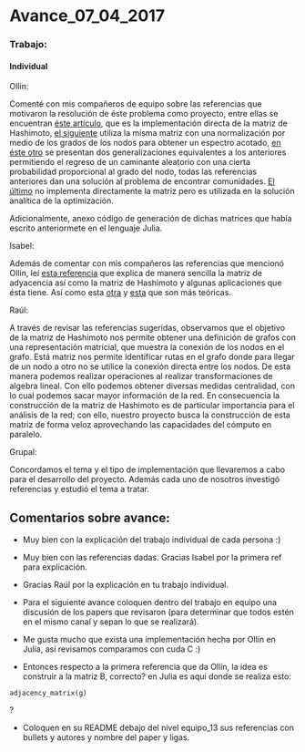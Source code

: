 # Avance_07_04_2017

### Trabajo:

#### Individual

Ollin:

Comenté con mis compañeros de equipo sobre las referencias que motivaron la resolución de éste problema como proyecto, entre ellas se encuentran [éste artículo](https://arxiv.org/pdf/1306.5550.pdf), que es la implementación directa de la matriz de Hashimoto, [el siguiente](https://arxiv.org/pdf/1308.6494.pdf) utiliza la misma matriz con una normalización por medio de los grados de los nodos para obtener un espectro acotado, [en éste otro](http://www.nature.com/articles/srep08828) se presentan dos generalizaciones equivalentes a los anteriores permitiendo el regreso de un caminante aleatorio con una cierta probabilidad proporcional al grado del nodo, todas las referencias anteriores dan una solución al problema de encontrar comunidades. [El último](https://arxiv.org/pdf/1506.08326.pdf) no implementa directamente la matriz pero es utilizada en la solución analítica de la optimización.

Adicionalmente, anexo código de generación de dichas matrices que había escrito anteriormete en el lenguaje Julia.

Isabel:  

Además de comentar con mis compañeros las referencias que mencionó Ollin, leí [esta referencia](https://www.quora.com/What-is-an-intuitive-explanation-of-the-Hashimoto-non-backtracking-matrix-and-its-utility-in-network-analysis) que explica de manera sencilla la matriz de adyacencia así como la matriz de Hashimoto y algunas aplicaciones que ésta tiene. Así como esta [otra](https://arxiv.org/pdf/0712.0192v1.pdf) y [esta](http://iopscience.iop.org/article/10.1209/0295-5075/107/50005/meta) que son más teóricas. 

Raúl:

A través de revisar las referencias sugeridas, observamos que el objetivo de la matriz de Hashimoto nos permite obtener una definición de grafos con una representación matricial, que muestra la conexión de los nodos en el grafo. Está matriz nos permite identificar rutas en el grafo donde para llegar de un nodo a otro no se utilice la conexión directa entre los nodos. De esta manera podemos realizar operaciones al realizar transformaciones de algebra lineal. Con ello podemos obtener diversas medidas centralidad, con lo cual podemos sacar mayor información de la red. En consecuencia la construcción de la matriz de Hashimoto es de particular importancia para el análisis de la red; con ello, nuestro proyecto busca la construcción de esta matriz de forma veloz aprovechando las capacidades del cómputo en paralelo.

Grupal:

Concordamos el tema y el tipo de implementación que llevaremos a cabo para el desarrollo del proyecto. Además cada uno de nosotros investigó referencias y estudió el tema a tratar.

## Comentarios sobre avance:

* Muy bien con la explicación del trabajo individual de cada persona :)

* Muy bien con las referencias dadas. Gracias Isabel por la primera ref para explicación. 

* Gracias Raúl por la explicación en tu trabajo individual.

* Para el siguiente avance coloquen dentro del trabajo en equipo una discusión de los papers que revisaron (para determinar que todos estén en el mismo canal y sepan lo que se realizará).

* Me gusta mucho que exista una implementación hecha por Ollín en Julia, así revisamos comparamos con cuda C :)

* Entonces respecto a la primera referencia que da Ollín, la idea es construir a la matriz B, correcto? en Julia es aquí donde se realiza esto:

```
adjacency_matrix(g)

```

?

* Coloquen en su README debajo del nivel equipo_13 sus referencias con bullets y autores y nombre del paper y ligas.

